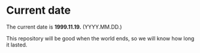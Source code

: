 # Current date

The current date is **1999.11.19.** (YYYY.MM.DD.)

This repository will be good when the world ends, so we will know how long it lasted.